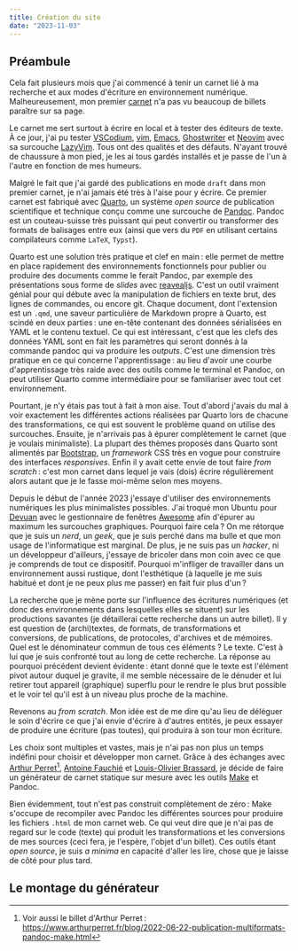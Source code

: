 ```yaml
---
title: Création du site
date: "2023-11-03"
---
```


## Préambule

Cela fait plusieurs mois que j'ai commencé à tenir un carnet lié à ma recherche et aux modes d'écriture en environnement numérique.
Malheureusement, mon premier [carnet](https://cailloux.en-cours-de-construction) n'a pas vu beaucoup de billets paraître sur sa page.

Le carnet me sert surtout à écrire en local et à tester des éditeurs de texte.
À ce jour, j'ai pu tester [VSCodium](https://vscodium.com/), [vim](https://www.vim.org/), [Emacs](https://www.gnu.org/software/emacs/), [Ghostwriter](https://ghostwriter.kde.org/fr/) et [Neovim](https://neovim.io/) avec sa surcouche [LazyVim](https://www.lazyvim.org/).
Tous ont des qualités et des défauts.
N'ayant trouvé de chaussure à mon pied, je les ai tous gardés installés et je passe de l'un à l'autre en fonction de mes humeurs.

Malgré le fait que j'ai gardé des publications en mode `draft` dans mon premier carnet, je n'ai jamais été très à l'aise pour y écrire.
Ce premier carnet est fabriqué avec [Quarto](https://quarto.org/), un système _open source_ de publication scientifique et technique conçu comme une surcouche de [Pandoc](https://pandoc.org/). Pandoc est un couteau-suisse très puissant qui peut convertir ou transformer des formats de balisages entre eux (ainsi que vers du `PDF` en utilisant certains compilateurs comme `LaTeX`, `Typst`).

Quarto est une solution très pratique et clef en main : elle permet de mettre en place rapidement des environnements fonctionnels pour publier ou produire des documents comme le ferait Pandoc, par exemple des présentations sous forme de _slides_ avec [reavealjs](https://revealjs.com/).
C'est un outil vraiment génial pour qui débute avec la manipulation de fichiers en texte brut, des lignes de commandes, ou encore git.
Chaque document, dont l'extension est un `.qmd`, une saveur particulière de Markdown propre à Quarto, est scindé en deux parties : une en-tête contenant des données sérialisées en YAML et le contenu textuel.
Ce qui est intéressant, c'est que les clefs des données YAML sont en fait les paramètres qui seront donnés à la commande pandoc qui va produire les _outputs_.
C'est une dimension très pratique en ce qui concerne l'apprentissage : au lieu d'avoir une courbe d'apprentissage très raide avec des outils comme le terminal et Pandoc, on peut utiliser Quarto comme intermédiaire pour se familiariser avec tout cet environnement.

Pourtant, je n'y étais pas tout à fait à mon aise.
Tout d'abord j'avais du mal à voir exactement les différentes actions réalisées par Quarto lors de chacune des transformations, ce qui est souvent le problème quand on utilise des surcouches.
Ensuite, je n'arrivais pas à épurer complètement le carnet (que je voulais minimaliste).
La plupart des thèmes proposés dans Quarto sont alimentés par [Bootstrap](https://getbootstrap.com/), un _framework_ CSS très en vogue pour construire des interfaces _responsives_.
Enfin il y avait cette envie de tout faire _from scratch_ : c'est mon carnet dans lequel je vais (dois) écrire régulièrement alors autant que je le fasse moi-même selon mes moyens.

Depuis le début de l'année 2023 j'essaye d'utiliser des environnements numériques les plus minimalistes possibles.
J'ai troqué mon Ubuntu pour [Devuan](https://www.devuan.org/) avec le gestionnaire de fenêtres [Awesome](https://awesomewm.org/) afin d'épurer au maximum les surcouches graphiques.
Pourquoi faire cela ? On me rétorque que je suis un _nerd_, un _geek_, que je suis perché dans ma bulle et que mon usage de l'informatique est marginal.
De plus, je ne suis pas un _hacker_, ni un développeur d'ailleurs, j'essaye de bricoler dans mon coin avec ce que je comprends de tout ce dispositif.
Pourquoi m'infliger de travailler dans un environnement aussi rustique, dont l'esthétique (à laquelle je me suis habitué et dont je ne peux plus me passer) en fait fuir plus d'un ?

La recherche que je mène porte sur l'influence des écritures numériques (et donc des environnements dans lesquelles elles se situent) sur les productions savantes (je détaillerai cette recherche dans un autre billet).
Il y est question de (archi)textes, de formats, de transformations et conversions, de publications, de protocoles, d'archives et de mémoires.
Quel est le dénominateur commun de tous ces éléments ?
Le texte.
C'est à lui que je suis confronté tout au long de cette recherche.
La réponse au pourquoi précédent devient évidente : étant donné que le texte est l'élément pivot autour duquel je gravite, il me semble nécessaire de le dénuder et lui retirer tout appareil (graphique) superflu pour le rendre le plus brut possible et le voir tel qu'il est à un niveau plus proche de la machine.

Revenons au _from scratch_.
Mon idée est de me dire qu'au lieu de déléguer le soin d'écrire ce que j'ai envie d'écrire à d'autres entités, je peux essayer de produire une écriture (pas toutes), qui produira à son tour mon écriture.

Les choix sont multiples et vastes, mais je n'ai pas non plus un temps indéfini pour choisir et développer mon carnet.
Grâce à des échanges avec [Arthur Perret](https://www.arthurperret.fr/)[^1], [Antoine Fauchié](https://www.quaternum.net/) et [Louis-Olivier Brassard](https://www.lobrassard.net/), je décide de faire un générateur de carnet statique sur mesure avec les outils [Make](https://www.gnu.org/software/make/) et Pandoc.

Bien évidemment, tout n'est pas construit complètement de zéro : Make s'occupe de recompiler avec Pandoc les différentes sources pour produire les fichiers `.html` de mon carnet web.
Ce qui veut dire que je n'ai pas de regard sur le code (texte) qui produit les transformations et les conversions de mes sources (ceci fera, je l'espère, l'objet d'un billet).
Ces outils étant _open source_, je suis _a minima_ en capacité d'aller les lire, chose que je laisse de côté pour plus tard.

## Le montage du générateur


[^1]: Voir aussi le billet d'Arthur Perret : https://www.arthurperret.fr/blog/2022-06-22-publication-multiformats-pandoc-make.html